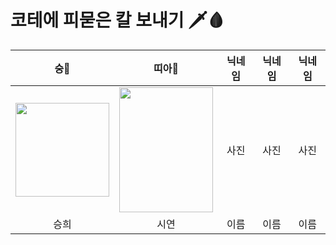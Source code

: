 # 코테에 피묻은 칼 보내기 🗡🩸

| 숭🐒 | 띠아🐣 | 닉네임 | 닉네임 | 닉네임 |
| :---: | :---: | :---: | :---: | :---: |
| <img src="https://user-images.githubusercontent.com/81505421/231646330-7721ecc9-6624-410c-a640-5ba7cb2431fa.JPG" width="150px"/> |<img src="https://user-images.githubusercontent.com/121157847/231666794-eb33ee6d-2bc8-443f-ad50-ae8dc4ae55f1.jpg" width="150px" height="200px" /> | 사진 | 사진 | 사진 |
| 승희 | 시연 | 이름 | 이름 | 이름 |
